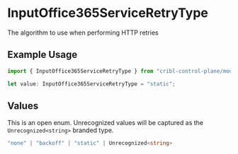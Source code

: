 # InputOffice365ServiceRetryType

The algorithm to use when performing HTTP retries

## Example Usage

```typescript
import { InputOffice365ServiceRetryType } from "cribl-control-plane/models";

let value: InputOffice365ServiceRetryType = "static";
```

## Values

This is an open enum. Unrecognized values will be captured as the `Unrecognized<string>` branded type.

```typescript
"none" | "backoff" | "static" | Unrecognized<string>
```